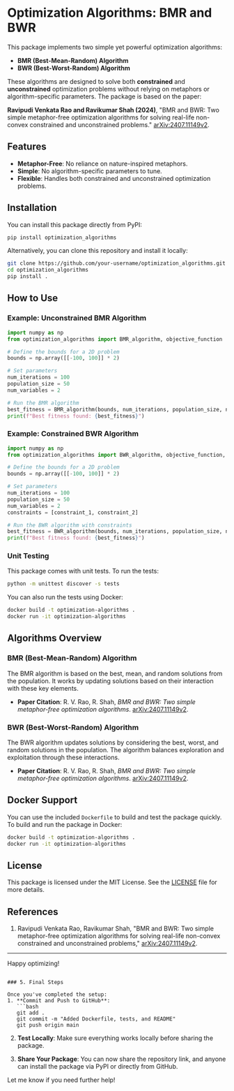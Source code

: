 # Optimization Algorithms: BMR and BWR

This package implements two simple yet powerful optimization algorithms:
- **BMR (Best-Mean-Random) Algorithm**
- **BWR (Best-Worst-Random) Algorithm**

These algorithms are designed to solve both **constrained** and **unconstrained** optimization problems without relying on metaphors or algorithm-specific parameters. The package is based on the paper:

**Ravipudi Venkata Rao and Ravikumar Shah (2024)**, "BMR and BWR: Two simple metaphor-free optimization algorithms for solving real-life non-convex constrained and unconstrained problems." [arXiv:2407.11149v2](https://arxiv.org/abs/2407.11149).

## Features

- **Metaphor-Free**: No reliance on nature-inspired metaphors.
- **Simple**: No algorithm-specific parameters to tune.
- **Flexible**: Handles both constrained and unconstrained optimization problems.
  
## Installation

You can install this package directly from PyPI:

```bash
pip install optimization_algorithms
```

Alternatively, you can clone this repository and install it locally:

```bash
git clone https://github.com/your-username/optimization_algorithms.git
cd optimization_algorithms
pip install .
```

## How to Use

### Example: Unconstrained BMR Algorithm

```python
import numpy as np
from optimization_algorithms import BMR_algorithm, objective_function

# Define the bounds for a 2D problem
bounds = np.array([[-100, 100]] * 2)

# Set parameters
num_iterations = 100
population_size = 50
num_variables = 2

# Run the BMR algorithm
best_fitness = BMR_algorithm(bounds, num_iterations, population_size, num_variables, objective_function)
print(f"Best fitness found: {best_fitness}")
```

### Example: Constrained BWR Algorithm

```python
import numpy as np
from optimization_algorithms import BWR_algorithm, objective_function, constraint_1, constraint_2

# Define the bounds for a 2D problem
bounds = np.array([[-100, 100]] * 2)

# Set parameters
num_iterations = 100
population_size = 50
num_variables = 2
constraints = [constraint_1, constraint_2]

# Run the BWR algorithm with constraints
best_fitness = BWR_algorithm(bounds, num_iterations, population_size, num_variables, objective_function, constraints)
print(f"Best fitness found: {best_fitness}")
```

### Unit Testing

This package comes with unit tests. To run the tests:

```bash
python -m unittest discover -s tests
```

You can also run the tests using Docker:

```bash
docker build -t optimization-algorithms .
docker run -it optimization-algorithms
```

## Algorithms Overview

### BMR (Best-Mean-Random) Algorithm

The BMR algorithm is based on the best, mean, and random solutions from the population. It works by updating solutions based on their interaction with these key elements.

- **Paper Citation**: R. V. Rao, R. Shah, *BMR and BWR: Two simple metaphor-free optimization algorithms*. [arXiv:2407.11149v2](https://arxiv.org/abs/2407.11149).

### BWR (Best-Worst-Random) Algorithm

The BWR algorithm updates solutions by considering the best, worst, and random solutions in the population. The algorithm balances exploration and exploitation through these interactions.

- **Paper Citation**: R. V. Rao, R. Shah, *BMR and BWR: Two simple metaphor-free optimization algorithms*. [arXiv:2407.11149v2](https://arxiv.org/abs/2407.11149).

## Docker Support

You can use the included `Dockerfile` to build and test the package quickly. To build and run the package in Docker:

```bash
docker build -t optimization-algorithms .
docker run -it optimization-algorithms
```

## License

This package is licensed under the MIT License. See the [LICENSE](LICENSE) file for more details.

## References

1. Ravipudi Venkata Rao, Ravikumar Shah, "BMR and BWR: Two simple metaphor-free optimization algorithms for solving real-life non-convex constrained and unconstrained problems," [arXiv:2407.11149v2](https://arxiv.org/abs/2407.11149).

---

Happy optimizing!
```

### 5. Final Steps

Once you've completed the setup:
1. **Commit and Push to GitHub**:
   ```bash
   git add .
   git commit -m "Added Dockerfile, tests, and README"
   git push origin main
   ```

2. **Test Locally**:
   Make sure everything works locally before sharing the package.

3. **Share Your Package**:
   You can now share the repository link, and anyone can install the package via PyPI or directly from GitHub.

Let me know if you need further help!